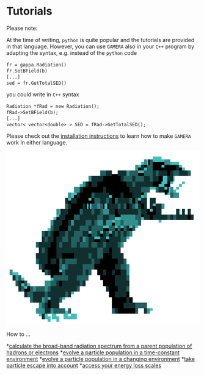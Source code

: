 Tutorials
=========

Please note:
 
At the time of writing, `python` is quite popular and the tutorials are provided in that 
language. However, you can use `GAMERA` also in your `C++` program by adapting 
the syntax, e.g. instead of the `python` code
```
fr = gappa.Radiation()
fr.SetBField(b)
[...]
sed = fr.GetTotalSED()
```
you could write in `C++` syntax
```
Radiation *fRad = new Radiation();
fRad->SetBField(b);
[...]
vector< vector<double> > SED = fRad->GetTotalSED();
```
Please check out the [installation instructions](download_installation.md) to learn how to make `GAMERA` work
in either language.

![GAMERA](GAMERA.png) 

How to ...

*[calculate the broad-band radiation spectrum from a parent population of hadrons or electrons](radiation_modeling.md)
*[evolve a particle population in a time-constant environment](static_modeling.md)
*[evolve a particle population in a changing environment](dynamic_modeling.md)
*[take particle escape into account](particle_escape.md)
*[access your energy loss scales](energy_loss.md)

